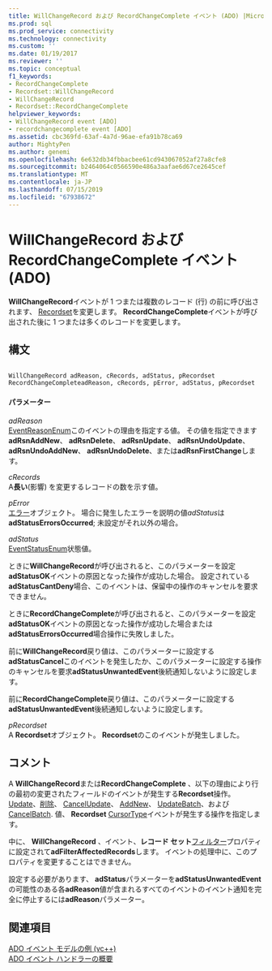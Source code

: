 ```yaml
---
title: WillChangeRecord および RecordChangeComplete イベント (ADO) |Microsoft Docs
ms.prod: sql
ms.prod_service: connectivity
ms.technology: connectivity
ms.custom: ''
ms.date: 01/19/2017
ms.reviewer: ''
ms.topic: conceptual
f1_keywords:
- RecordChangeComplete
- Recordset::WillChangeRecord
- WillChangeRecord
- Recordset::RecordChangeComplete
helpviewer_keywords:
- WillChangeRecord event [ADO]
- recordchangecomplete event [ADO]
ms.assetid: cbc369fd-63af-4a7d-96ae-efa91b78ca69
author: MightyPen
ms.author: genemi
ms.openlocfilehash: 6e632db34fbbacbee61cd943067052af27a8cfe8
ms.sourcegitcommit: b2464064c0566590e486a3aafae6d67ce2645cef
ms.translationtype: MT
ms.contentlocale: ja-JP
ms.lasthandoff: 07/15/2019
ms.locfileid: "67938672"
---
```

# <a name="willchangerecord-and-recordchangecomplete-events-ado"></a>WillChangeRecord および RecordChangeComplete イベント (ADO)
**WillChangeRecord**イベントが 1 つまたは複数のレコード (行) の前に呼び出されます、 [Recordset](../../../ado/reference/ado-api/recordset-object-ado.md)を変更します。 **RecordChangeComplete**イベントが呼び出された後に 1 つまたは多くのレコードを変更します。  
  
## <a name="syntax"></a>構文  
  
```  
  
WillChangeRecord adReason, cRecords, adStatus, pRecordset  
RecordChangeCompleteadReason, cRecords, pError, adStatus, pRecordset  
```  
  
#### <a name="parameters"></a>パラメーター  
 *adReason*  
 [EventReasonEnum](../../../ado/reference/ado-api/eventreasonenum.md)このイベントの理由を指定する値。 その値を指定できます**adRsnAddNew**、 **adRsnDelete**、 **adRsnUpdate**、 **adRsnUndoUpdate**、 **adRsnUndoAddNew**、 **adRsnUndoDelete**、または**adRsnFirstChange**します。  
  
 *cRecords*  
 A**長い**(影響) を変更するレコードの数を示す値。  
  
 *pError*  
 [エラー](../../../ado/reference/ado-api/error-object.md)オブジェクト。 場合に発生したエラーを説明の値*adStatus*は**adStatusErrorsOccurred**; 未設定がそれ以外の場合。  
  
 *adStatus*  
 [EventStatusEnum](../../../ado/reference/ado-api/eventstatusenum.md)状態値。  
  
 ときに**WillChangeRecord**が呼び出されると、このパラメーターを設定**adStatusOK**イベントの原因となった操作が成功した場合。 設定されている**adStatusCantDeny**場合、このイベントは、保留中の操作のキャンセルを要求できません。  
  
 ときに**RecordChangeComplete**が呼び出されると、このパラメーターを設定**adStatusOK**イベントの原因となった操作が成功した場合または**adStatusErrorsOccurred**場合操作に失敗しました。  
  
 前に**WillChangeRecord**戻り値は、このパラメーターに設定する**adStatusCancel**このイベントを発生したか、このパラメーターに設定する操作のキャンセルを要求**adStatusUnwantedEvent**後続通知しないように設定します。  
  
 前に**RecordChangeComplete**戻り値は、このパラメーターに設定する**adStatusUnwantedEvent**後続通知しないように設定します。  
  
 *pRecordset*  
 A **Recordset**オブジェクト。 **Recordset**のこのイベントが発生しました。  
  
## <a name="remarks"></a>コメント  
 A **WillChangeRecord**または**RecordChangeComplete** 、以下の理由により行の最初の変更されたフィールドのイベントが発生する**Recordset**操作。[Update](../../../ado/reference/ado-api/update-method.md)、[削除](../../../ado/reference/ado-api/delete-method-ado-recordset.md)、 [CancelUpdate](../../../ado/reference/ado-api/cancelupdate-method-ado.md)、 [AddNew](../../../ado/reference/ado-api/addnew-method-ado.md)、 [UpdateBatch](../../../ado/reference/ado-api/updatebatch-method.md)、および[CancelBatch](../../../ado/reference/ado-api/cancelbatch-method-ado.md). 値、 **Recordset** [CursorType](../../../ado/reference/ado-api/cursortype-property-ado.md)イベントが発生する操作を指定します。  
  
 中に、 **WillChangeRecord** 、イベント、**レコード セット**[フィルター](../../../ado/reference/ado-api/filter-property.md)プロパティに設定されて**adFilterAffectedRecords**します。 イベントの処理中に、このプロパティを変更することはできません。  
  
 設定する必要があります、 **adStatus**パラメーターを**adStatusUnwantedEvent**の可能性のある各**adReason**値が含まれるすべてのイベントのイベント通知を完全に停止するには**adReason**パラメーター。  
  
## <a name="see-also"></a>関連項目  
 [ADO イベント モデルの例 (vc++)](../../../ado/reference/ado-api/ado-events-model-example-vc.md)   
 [ADO イベント ハンドラーの概要](../../../ado/guide/data/ado-event-handler-summary.md)
